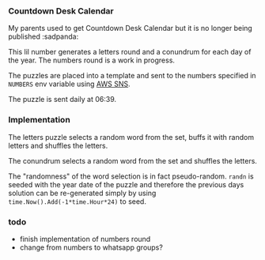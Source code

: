 ### Countdown Desk Calendar
My parents used to get Countdown Desk Calendar but it is no longer being published :sadpanda:

This lil number generates a letters round and a conundrum for each day of the year. The numbers round is a work in progress.

The puzzles are placed into a template and sent to the numbers specified in `NUMBERS` env variable using [AWS SNS](https://aws.amazon.com/sns/).

The puzzle is sent daily at 06:39.

### Implementation
The letters puzzle selects a random word from the set, buffs it with random letters and shuffles the letters.

The conundrum selects a random word from the set and shuffles the letters.

The "randomness" of the word selection is in fact pseudo-random. `randn` is seeded with the year date of the puzzle and therefore the previous days solution can be re-generated simply by using `time.Now().Add(-1*time.Hour*24)` to seed. 

### todo
- finish implementation of numbers round
- change from numbers to whatsapp groups?
